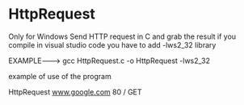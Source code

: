 # HttpRequest
Only for Windows
Send HTTP request in C and grab the result
if you compile in visual studio code you have to add -lws2_32 library

EXAMPLE---> gcc HttpRequest.c -o HttpRequest -lws2_32

example of use of the program

HttpRequest www.google.com 80 / GET
